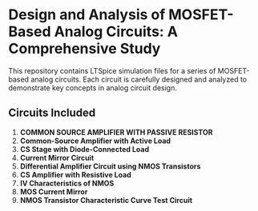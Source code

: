 # Design and Analysis of MOSFET-Based Analog Circuits: A Comprehensive Study

This repository contains LTSpice simulation files for a series of MOSFET-based analog circuits. Each circuit is carefully designed and analyzed to demonstrate key concepts in analog circuit design.

## Circuits Included

1. **COMMON SOURCE AMPLIFIER WITH PASSIVE RESISTOR**
2. **Common-Source Amplifier with Active Load**
3. **CS Stage with Diode-Connected Load**
4. **Current Mirror Circuit**
5. **Differential Amplifier Circuit using NMOS Transistors**
6. **CS Amplifier with Resistive Load**
7. **IV Characteristics of NMOS**
8. **MOS Current Mirror**
9. **NMOS Transistor Characteristic Curve Test Circuit**




